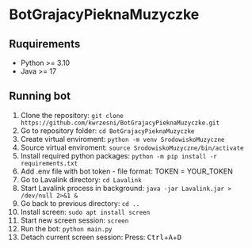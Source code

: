# BotGrajacyPieknaMuzyczke

## Ruquirements
- Python >= 3.10
- Java >= 17

## Running bot
1. Clone the repository: ```git clone https://github.com/kwrzesni/BotGrajacyPieknaMuzyczke.git```
2. Go to repository folder: ```cd BotGrajacyPieknaMuzyczke```
3. Create virtual enviroment: ```python -m venv SrodowiskoMuzyczne```
4. Source virtual enviroment: ```source SrodowiskoMuzyczne/bin/activate```
5. Install required python packages: ```python -m pip install -r requirements.txt```
6. Add .env file with bot token - file format: TOKEN = YOUR_TOKEN
7. Go to Lavalink directory: ```cd Lavalink```
8. Start Lavalink process in background: ```java -jar Lavalink.jar > /dev/null 2>&1 &```
9. Go back to previous directory: ```cd ..```
10. Install screen: ```sudo apt install screen```
11. Start new screen session: ```screen```
12. Run the bot: ```python main.py```
13. Detach current screen session: Press: <kbd>Ctrl</kbd>+<kbd>A</kbd>+<kbd>D</kbd>
